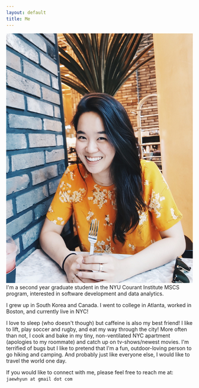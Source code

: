 ```yaml
---
layout: default
title: Me
---
```


<div class="round">
  <img src="/images/jae_profile.jpg"/>
</div>
I'm a second year graduate student in the NYU Courant Institute MSCS program, interested in software development and data analytics.

I grew up in South Korea and Canada. I went to college in Atlanta, worked in Boston, and currently live in NYC!

I love to sleep (who doesn't though) but caffeine is also my best friend! I like to lift, play soccer and rugby, and eat my way through the city!
More often than not, I cook and bake in my tiny, non-ventilated NYC apartment (apologies to my roommate) and catch up on tv-shows/newest movies.
I'm terrified of bugs but I like to pretend that I'm a fun, outdoor-loving person to go hiking and camping.
And probably just like everyone else, I would like to travel the world one day.

If you would like to connect with me, please feel free to reach me at:<br>
`jaewhyun at gmail dot com`
